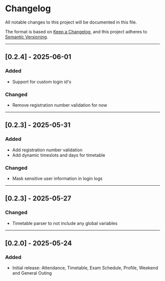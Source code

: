 # Changelog

All notable changes to this project will be documented in this file.

The format is based on [Keep a Changelog](https://keepachangelog.com/en/1.0.0/),
and this project adheres to [Semantic Versioning](https://semver.org/spec/v2.0.0.html).


---

## [0.2.4] - 2025-06-01

### Added
- Support for custom login id's

### Changed
- Remove registration number validation for now
---

## [0.2.3] - 2025-05-31

### Added
- Add registration number validation
- Add dynamic timeslots and days for timetable

### Changed
- Mask sensitive user information in login logs

---

## [0.2.3] - 2025-05-27

### Changed
- Timetable parser to not include any global variables

---

## [0.2.0] - 2025-05-24

### Added
- Initial release: Attendance, Timetable, Exam Schedule, Profile, Weekend and General Outing
